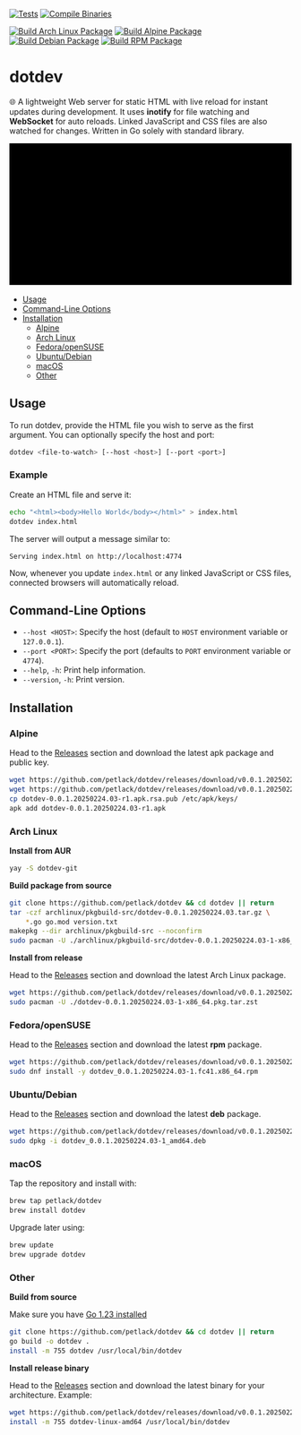 [![Tests](https://github.com/petlack/dotdev/actions/workflows/tests.yml/badge.svg)](https://github.com/petlack/dotdev/actions/workflows/tests.yml)
[![Compile Binaries](https://github.com/petlack/dotdev/actions/workflows/compile.yml/badge.svg)](https://github.com/petlack/dotdev/actions/workflows/compile.yml)

[![Build Arch Linux Package](https://github.com/petlack/dotdev/actions/workflows/archlinux.yml/badge.svg)](https://github.com/petlack/dotdev/actions/workflows/archlinux.yml)
[![Build Alpine Package](https://github.com/petlack/dotdev/actions/workflows/alpine.yml/badge.svg)](https://github.com/petlack/dotdev/actions/workflows/alpine.yml)
[![Build Debian Package](https://github.com/petlack/dotdev/actions/workflows/debian.yml/badge.svg)](https://github.com/petlack/dotdev/actions/workflows/debian.yml)
[![Build RPM Package](https://github.com/petlack/dotdev/actions/workflows/rpm.yml/badge.svg)](https://github.com/petlack/dotdev/actions/workflows/rpm.yml)

# dotdev

🌐 A lightweight Web server for static HTML with live reload for instant updates during development.
It uses **inotify** for file watching and **WebSocket** for auto reloads. Linked JavaScript and CSS files are also watched for changes.
Written in Go solely with standard library.

![Screen recording](screencast.gif)

<!--toc:start-->
- [Usage](#usage)
- [Command-Line Options](#command-line-options)
- [Installation](#installation)
  - [Alpine](#alpine)
  - [Arch Linux](#arch-linux)
  - [Fedora/openSUSE](#fedoraopensuse)
  - [Ubuntu/Debian](#ubuntudebian)
  - [macOS](#macos)
  - [Other](#other)
<!--toc:end-->

## Usage
To run dotdev, provide the HTML file you wish to serve as the first argument.
You can optionally specify the host and port:
```bash
dotdev <file-to-watch> [--host <host>] [--port <port>]
```

### Example
Create an HTML file and serve it:
```bash
echo "<html><body>Hello World</body></html>" > index.html
dotdev index.html
```
The server will output a message similar to:
```
Serving index.html on http://localhost:4774
```
Now, whenever you update `index.html` or any linked JavaScript or CSS files, connected browsers will automatically reload.

## Command-Line Options
* `--host <HOST>`: Specify the host (default to `HOST` environment variable or `127.0.0.1`).
* `--port <PORT>`: Specify the port (defaults to `PORT` environment variable or `4774`).
* `--help`, `-h`: Print help information.
* `--version`, `-h`: Print version.

## Installation

### Alpine
Head to the [Releases](https://github.com/petlack/dotdev/releases) section and download the latest apk package and public key.
```bash
wget https://github.com/petlack/dotdev/releases/download/v0.0.1.20250224.03/dotdev-0.0.1.20250222.01-r1.apk
wget https://github.com/petlack/dotdev/releases/download/v0.0.1.20250224.03/dotdev-0.0.1.20250222.01-r1.apk.rsa.pub
cp dotdev-0.0.1.20250224.03-r1.apk.rsa.pub /etc/apk/keys/
apk add dotdev-0.0.1.20250224.03-r1.apk
```

### Arch Linux
**Install from AUR**
```bash
yay -S dotdev-git
```

**Build package from source**
```bash
git clone https://github.com/petlack/dotdev && cd dotdev || return
tar -czf archlinux/pkgbuild-src/dotdev-0.0.1.20250224.03.tar.gz \
    *.go go.mod version.txt
makepkg --dir archlinux/pkgbuild-src --noconfirm
sudo pacman -U ./archlinux/pkgbuild-src/dotdev-0.0.1.20250224.03-1-x86_64.pkg.tar.zst
```

**Install from release**

Head to the [Releases](https://github.com/petlack/dotdev/releases) section and download the latest Arch Linux package.
```bash
wget https://github.com/petlack/dotdev/releases/download/v0.0.1.20250224.03/dotdev-0.0.1.20250222.01-1-x86_64.pkg.tar.zst
sudo pacman -U ./dotdev-0.0.1.20250224.03-1-x86_64.pkg.tar.zst
```

### Fedora/openSUSE
Head to the [Releases](https://github.com/petlack/dotdev/releases) section and download the latest **rpm** package.
```bash
wget https://github.com/petlack/dotdev/releases/download/v0.0.1.20250224.03/dotdev_0.0.1.20250222.01.fc41.x86_64.rpm
sudo dnf install -y dotdev_0.0.1.20250224.03-1.fc41.x86_64.rpm
```

### Ubuntu/Debian
Head to the [Releases](https://github.com/petlack/dotdev/releases) section and download the latest **deb** package.
```bash
wget https://github.com/petlack/dotdev/releases/download/v0.0.1.20250224.03/dotdev_0.0.1.20250222.01-1_amd64.deb
sudo dpkg -i dotdev_0.0.1.20250224.03-1_amd64.deb
```

### macOS
Tap the repository and install with:
```bash
brew tap petlack/dotdev
brew install dotdev
```
Upgrade later using:
```bash
brew update
brew upgrade dotdev
```

### Other
**Build from source**

Make sure you have [Go 1.23 installed](https://go.dev/doc/install)
```bash
git clone https://github.com/petlack/dotdev && cd dotdev || return
go build -o dotdev .
install -m 755 dotdev /usr/local/bin/dotdev
```

**Install release binary**

Head to the [Releases](https://github.com/petlack/dotdev/releases) section and download the latest binary for your architecture.
Example:
```bash
wget https://github.com/petlack/dotdev/releases/download/v0.0.1.20250224.03/dotdev-linux-amd64
install -m 755 dotdev-linux-amd64 /usr/local/bin/dotdev
```
